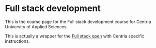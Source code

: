 # Full stack development

This is the course page for the Full stack development course for Centria University of Applied Sciences.

This is actually a wrapper for the [Full stack open](https://fullstackopen.com) with Centria specific instructions.